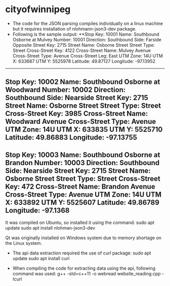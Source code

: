 # cityofwinnipeg
- The code for the JSON parsing compiles individually on a linux machine but it requires installation of nlohmann-json3-dev package.
- Following is the sample output:
**Stop Key: 10001
Name: Southbound Osborne at Mulvey
Number: 10001
Direction: Southbound
Side: Farside Opposite
Street Key: 2715
Street Name: Osborne Street
Street Type: Street
Cross-Street Key: 4122
Cross-Street Name: Mulvey Avenue
Cross-Street Type: Avenue
Cross-Street Leg: East
UTM Zone: 14U
UTM X: 633687
UTM Y: 5525978
Latitude: 49.87127
Longitude: -97.13952
------------------------------------
Stop Key: 10002
Name: Southbound Osborne at Woodward
Number: 10002
Direction: Southbound
Side: Nearside
Street Key: 2715
Street Name: Osborne Street
Street Type: Street
Cross-Street Key: 3985
Cross-Street Name: Woodward Avenue
Cross-Street Type: Avenue
UTM Zone: 14U
UTM X: 633835
UTM Y: 5525710
Latitude: 49.86883
Longitude: -97.13755
------------------------------------
Stop Key: 10003
Name: Southbound Osborne at Brandon
Number: 10003
Direction: Southbound
Side: Nearside
Street Key: 2715
Street Name: Osborne Street
Street Type: Street
Cross-Street Key: 472
Cross-Street Name: Brandon Avenue
Cross-Street Type: Avenue
UTM Zone: 14U
UTM X: 633892
UTM Y: 5525607
Latitude: 49.86789
Longitude: -97.1368
------------------------------------
It was compiled on Ubuntu, so installed it using the command:
sudo apt update
sudo apt install nlohman-json3-dev

Qt was originally installed on Windows system due to memory shortage on the Linux system.

- The api data extraction required the use of curl package:
sudo apt update
sudo apt install curl

- When compiling the code for extracting data using the api, following command was used:
  g++ -std=c++11 -o webread website_reading.cpp -lcurl
